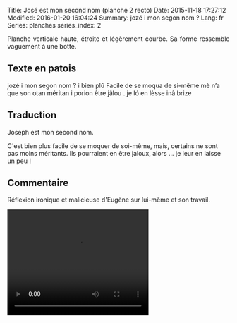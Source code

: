 Title: José est mon second nom (planche 2 recto)
Date: 2015-11-18 17:27:12
Modified: 2016-01-20 16:04:24
Summary: jozé i mon segon nom ?
Lang: fr
Series: planches
series_index: 2

<p style="text-align:justify;">Planche verticale haute, étroite et légèrement courbe. Sa forme ressemble vaguement à une botte. </p>

<figure class="image-block" style="float: right;">
  <img alt="" src="{static}/images/planche_2_recto.png">
  <figcaption style="max-width: 119px"></figcaption>
</figure>

## Texte en patois

jozé i mon segon nom ? i bien plû Facile de se moqua de  si-même mè n’a que son otan méritan i porion être jâlou . je  ló en  lèsse  inâ  brize

## Traduction

Joseph est mon second nom.

C'est bien plus facile de se moquer de soi-même, mais, certains ne sont pas moins méritants. Ils pourraient en être jaloux, alors ... je leur en laisse un peu !

## Commentaire

Réflexion ironique et malicieuse d'Eugène sur lui-même et son travail.






<video width="320" height="240" controls>
  <source src="https://d1njpgd0ygatdn.cloudfront.net/video_2.mp4" type="video/mp4">
</video>
